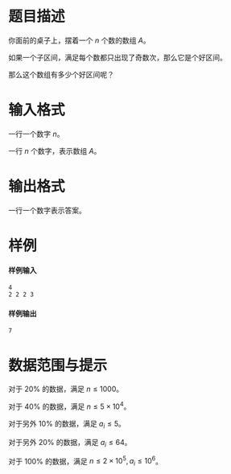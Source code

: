 
# 题目描述

你面前的桌子上，摆着一个 $n$ 个数的数组 $A$。

如果一个子区间，满足每个数都只出现了奇数次，那么它是个好区间。

那么这个数组有多少个好区间呢？

# 输入格式

一行一个数字 $n$。

一行 $n$ 个数字，表示数组 $A$。

# 输出格式

一行一个数字表示答案。

# 样例

#### 样例输入
```plain
4
2 2 2 3
```
#### 样例输出
```plain
7
```

# 数据范围与提示

对于 $20\%$ 的数据，满足 $n \leq 1000$。

对于 $40\%$ 的数据，满足 $n \leq 5 \times 10^4$。

对于另外 $10\%$ 的数据，满足 $a_i \leq 5$。

对于另外 $20\%$ 的数据，满足 $a_i \leq 64$。

对于 $100\%$ 的数据，满足 $n \leq 2 \times 10^5, a_i \leq 10^6$。

